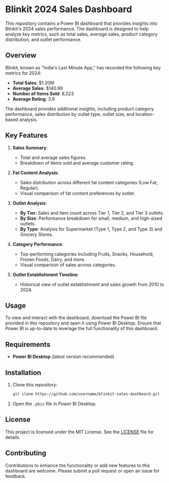 # Blinkit 2024 Sales Dashboard

This repository contains a Power BI dashboard that provides insights into Blinkit's 2024 sales performance. The dashboard is designed to help analyze key metrics, such as total sales, average sales, product category distribution, and outlet performance. 

## Overview

Blinkit, known as "India's Last Minute App," has recorded the following key metrics for 2024:

- **Total Sales**: $1.20M
- **Average Sales**: $140.99
- **Number of Items Sold**: 8,523
- **Average Rating**: 3.9

The dashboard provides additional insights, including product category performance, sales distribution by outlet type, outlet size, and location-based analysis.

## Key Features

1. **Sales Summary**:
   - Total and average sales figures.
   - Breakdown of items sold and average customer rating.

2. **Fat Content Analysis**:
   - Sales distribution across different fat content categories (Low Fat, Regular).
   - Visual comparison of fat content preferences by outlet.

3. **Outlet Analysis**:
   - **By Tier**: Sales and item count across Tier 1, Tier 2, and Tier 3 outlets.
   - **By Size**: Performance breakdown for small, medium, and high-sized outlets.
   - **By Type**: Analysis for Supermarket (Type 1, Type 2, and Type 3) and Grocery Stores.

4. **Category Performance**:
   - Top-performing categories including Fruits, Snacks, Household, Frozen Foods, Dairy, and more.
   - Visual comparison of sales across categories.

5. **Outlet Establishment Timeline**:
   - Historical view of outlet establishment and sales growth from 2010 to 2024.

## Usage

To view and interact with the dashboard, download the Power BI file provided in this repository and open it using Power BI Desktop. Ensure that Power BI is up-to-date to leverage the full functionality of this dashboard.

## Requirements

- **Power BI Desktop** (latest version recommended)

## Installation

1. Clone this repository:
   ```bash
   git clone https://github.com/username/blinkit-sales-dashboard.git
   ```
2. Open the `.pbix` file in Power BI Desktop.

## License

This project is licensed under the MIT License. See the [LICENSE](LICENSE) file for details.

## Contributing

Contributions to enhance the functionality or add new features to this dashboard are welcome. Please submit a pull request or open an issue for feedback.
